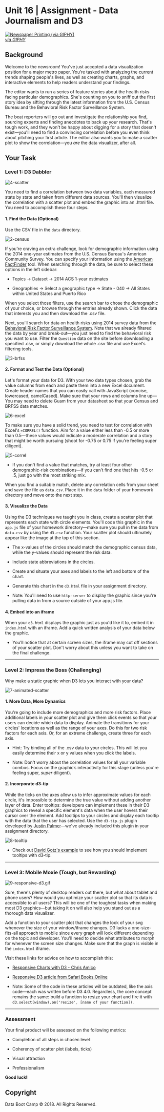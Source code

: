 # Unit 16 | Assignment - Data Journalism and D3

<a target='_blank' href="https://giphy.com/gifs/newspaper-press-v2xIous7mnEYg"><img alt='Newspaper Printing (via GIPHY)' src="http://i.giphy.com/v2xIous7mnEYg.gif" /> <br><em>via GIPHY</em></a>

## Background

Welcome to the newsroom! You've just accepted a data visualization position for a major metro paper. You're tasked with analyzing the current trends shaping people's lives, as well as creating charts, graphs, and interactive elements to help readers understand your findings.

The editor wants to run a series of feature stories about the health risks facing particular demographics. She's counting on you to sniff out the first story idea by sifting through the latest information from the U.S. Census Bureau and the Behavioral Risk Factor Surveillance System.

The beat reporters will go out and investigate the relationship you find, sourcing experts and finding anecdotes to back up your research. That's tough work, and they won't be happy about digging for a story that doesn't exist—you'll need to find a convincing correlation before you even think about pitching your first article. The editor also wants you to make a scatter plot to show the correlation—you _are_ the data visualizer, after all.

## Your Task

### Level 1: D3 Dabbler

![4-scatter](Images/4-scatter.jpg)

You need to find a correlation between two data variables, each measured state by state and taken from different data sources. You'll then visualize the correlation with a scatter plot and embed the graphic into an .html file. You need to accomplish these four steps.

#### 1. Find the Data (Optional)

Use the CSV file in the `data` directory.

![2-census](Images/2-census.jpg)

If you're craving an extra challenge, look for demographic information using the 2014 one-year estimates from the U.S. Census Bureau's American Community Survey. You can specify your information using the [American FactFinder](http://factfinder.census.gov/faces/nav/jsf/pages/searchresults.xhtml) tool. When searching through the data, be sure to select these options in the left sidebar:

* Topics -> Dataset -> 2014 ACS 1-year estimates

* Geographies -> Select a geographic type -> State - 040 -> All States within United States and Puerto Rico

When you select those filters, use the search bar to chose the demographic of your choice, or browse through the entries already shown. Click the data that interests you and then download the .csv file.

Next, you'll search for data on health risks using 2014 survey data from the [Behavioral Risk Factor Surveillance System](https://chronicdata.cdc.gov/Behavioral-Risk-Factors/BRFSS-2014-Overall/5ra3-ixqq). Note that we already filtered the data by year and break-out—you just need to find the behavioral risk you want to use. Filter the `Question` data on the site before downloading a specified .csv, or simply download the whole .csv file and use Excel's filtering tools.

![3-brfss](Images/3-brfss.jpg)


#### 2. Format and Test the Data (Optional)

Let's format your data for D3. With your two data types chosen, grab the value columns from each and paste them into a new Excel document. Create header names that you can easily call with JavaScript (concise, lowercased, camelCased). Make sure that your rows and columns line up—You may need to delete Guam from your datasheet so that your Census and BRFSS data matches.

![6-excel](Images/6-excel.jpg)

To make sure you have a solid trend, you need to test for correlation with Excel's `=CORREL()` function. Aim for a value either less than -0.5 or more than 0.5—these values would indicate a moderate correlation and a story that might be worth pursuing (shoot for -0.75 or 0.75 if you're feeling super diligent).

![5-correl](Images/5-correl.jpg)

* If you don't find a value that matches, try at least four other demographic-risk combinations—if you can't find one that hits -0.5 or .5, just go with the most striking mix.

When you find a suitable match, delete any correlation cells from your sheet and save the file as `data.csv`. Place it in the `data` folder of your homework directory and move onto the next step.

#### 3. Visualize the Data

Using the D3 techniques we taught you in class, create a scatter plot that represents each state with circle elements. You'll code this graphic in the `app.js` file of your homework directory—make sure you pull in the data from `data.csv` by using the `d3.csv` function. Your scatter plot should ultimately appear like the image at the top of this section.

* The x-values of the circles should match the demographic census data, while the y-values should represent the risk data.

* Include state abbreviations in the circles.

* Create and situate your axes and labels to the left and bottom of the chart.

* Generate this chart in the `d3.html` file in your assignment directory.

* Note: You'll need to use `http-server` to display the graphic since you're pulling data in from a source outside of your app.js file.

#### 4. Embed into an iframe

When your `d3.html` displays the graphic just as you'd like it to, embed it in `index.html` with an iframe. Add a quick written analysis of your data below the graphic.

* You'll notice that at certain screen sizes, the iframe may cut off sections of your scatter plot. Don't worry about this unless you want to take on the final challenge.

- - -

### Level 2: Impress the Boss (Challenging)

Why make a static graphic when D3 lets you interact with your data?

![7-animated-scatter](Images/7-animated-scatter.gif)

#### 1. More Data, More Dynamics

You're going to include more demographics and more risk factors. Place additional labels in your scatter plot and give them click events so that your users can decide which data to display. Animate the transitions for your circles' locations as well as the range of your axes. Do this for two risk factors for each axis. Or, for an extreme challenge, create three for each axis.

* Hint: Try binding all of the .csv data to your circles. This will let you easily determine their x or y values when you click the labels.

* Note: Don't worry about the correlation values for all your variable combos. Focus on the graphic’s interactivity for this stage (unless you're feeling super, _super_ diligent).

#### 2. Incorporate d3-tip

While the ticks on the axes allow us to infer approximate values for each circle, it's impossible to determine the true value without adding another layer of data. Enter tooltips: developers can implement these in their D3 graphics to reveal a specific element's data when the user hovers their cursor over the element. Add tooltips to your circles and display each tooltip with the data that the user has selected. Use the `d3-tip.js` plugin developed by [Justin Palmer](https://github.com/Caged)—we've already included this plugin in your assignment directory.

![8-tooltip](Images/8-tooltip.gif)

* Check out [David Gotz's example](https://bl.ocks.org/davegotz/bd54b56723c154d25eedde6504d30ad7) to see how you should implement tooltips with d3-tip.

- - -

### Level 3: Mobile Moxie (Tough, but Rewarding)

![9-responsive-d3.gif](Images/9-responsive-d3.gif)

Sure, there's plenty of desktop readers out there, but what about tablet and phone users? How would you optimize your scatter plot so that its data is accessible to all users? This will be one of the toughest tasks when making most D3 graphics—but taking it on will also help you stand out as a thorough data visualizer.

Add a function to your scatter plot that changes the look of your svg whenever the size of your window/iframe changes. D3 lacks a one-size-fits-all approach to mobile since every graph will look different depending on the topic and developer. You'll need to decide what attributes to morph for whenever the screen size changes. Make sure that the graph is visible in the `index.html` iframe.

Visit these links for advice on how to accomplish this:

* [Responsive Charts with D3 - Chris Amico](http://eyeseast.github.io/visible-data/2013/08/28/responsive-charts-with-d3/)

* [Responsive D3 article from Safari Books Online](https://www.safaribooksonline.com/blog/2014/02/17/building-responsible-visualizations-d3-js/)

* Note: Some of the code in these articles will be outdated, like the axis code—each was written before D3 4.0. Regardless, the core concept remains the same: build a function to resize your chart and fire it with `d3.select(window).on('resize', [name of your function])`.

- - -

### Assessment

Your final product will be assessed on the following metrics:

* Completion of all steps in chosen level

* Coherency of scatter plot (labels, ticks)

* Visual attraction

* Professionalism

**Good luck!**

## Copyright

Data Boot Camp © 2018. All Rights Reserved.

